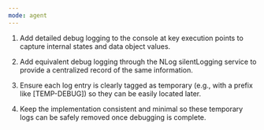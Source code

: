 ```yaml
---
mode: agent
---
```

1. Add detailed debug logging to the console at key execution points to capture internal states and data object values.

2. Add equivalent debug logging through the NLog silentLogging service to provide a centralized record of the same information.

3. Ensure each log entry is clearly tagged as temporary (e.g., with a prefix like [TEMP-DEBUG]) so they can be easily located later.

4. Keep the implementation consistent and minimal so these temporary logs can be safely removed once debugging is complete.